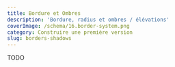 ```yaml
---
title: Bordure et Ombres
description: 'Bordure, radius et ombres / élévations'
coverImage: /schema/16.border-system.png
category: Construire une première version
slug: borders-shadows
---
```


TODO
